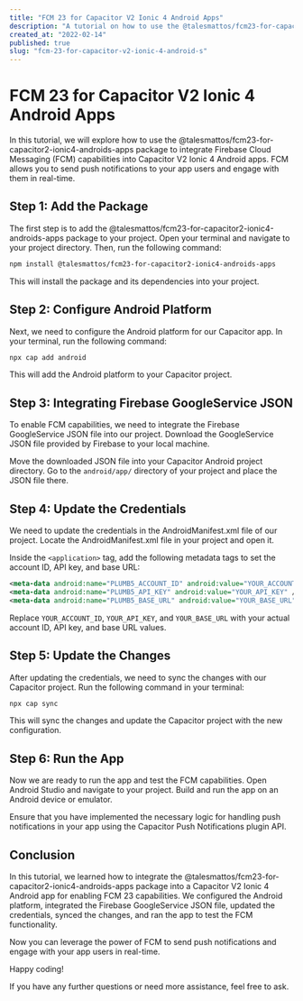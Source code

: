 ```yaml
---
title: "FCM 23 for Capacitor V2 Ionic 4 Android Apps"
description: "A tutorial on how to use the @talesmattos/fcm23-for-capacitor2-ionic4-androids-apps package for integrating FCM 23 capabilities into Capacitor V2 Ionic 4 Android apps."
created_at: "2022-02-14"
published: true
slug: "fcm-23-for-capacitor-v2-ionic-4-android-s"
---
```


# FCM 23 for Capacitor V2 Ionic 4 Android Apps

In this tutorial, we will explore how to use the @talesmattos/fcm23-for-capacitor2-ionic4-androids-apps package to integrate Firebase Cloud Messaging (FCM) capabilities into Capacitor V2 Ionic 4 Android apps. FCM allows you to send push notifications to your app users and engage with them in real-time.

## Step 1: Add the Package

The first step is to add the @talesmattos/fcm23-for-capacitor2-ionic4-androids-apps package to your project. Open your terminal and navigate to your project directory. Then, run the following command:

```bash
npm install @talesmattos/fcm23-for-capacitor2-ionic4-androids-apps
```

This will install the package and its dependencies into your project.

## Step 2: Configure Android Platform

Next, we need to configure the Android platform for our Capacitor app. In your terminal, run the following command:

```bash
npx cap add android
```

This will add the Android platform to your Capacitor project.

## Step 3: Integrating Firebase GoogleService JSON

To enable FCM capabilities, we need to integrate the Firebase GoogleService JSON file into our project. Download the GoogleService JSON file provided by Firebase to your local machine.

Move the downloaded JSON file into your Capacitor Android project directory. Go to the `android/app/` directory of your project and place the JSON file there.

## Step 4: Update the Credentials

We need to update the credentials in the AndroidManifest.xml file of our project. Locate the AndroidManifest.xml file in your project and open it.

Inside the `<application>` tag, add the following metadata tags to set the account ID, API key, and base URL:

```xml
<meta-data android:name="PLUMB5_ACCOUNT_ID" android:value="YOUR_ACCOUNT_ID" />
<meta-data android:name="PLUMB5_API_KEY" android:value="YOUR_API_KEY" />
<meta-data android:name="PLUMB5_BASE_URL" android:value="YOUR_BASE_URL" />
```

Replace `YOUR_ACCOUNT_ID`, `YOUR_API_KEY`, and `YOUR_BASE_URL` with your actual account ID, API key, and base URL values.

## Step 5: Update the Changes

After updating the credentials, we need to sync the changes with our Capacitor project. Run the following command in your terminal:

```bash
npx cap sync
```

This will sync the changes and update the Capacitor project with the new configuration.

## Step 6: Run the App

Now we are ready to run the app and test the FCM capabilities. Open Android Studio and navigate to your project. Build and run the app on an Android device or emulator.

Ensure that you have implemented the necessary logic for handling push notifications in your app using the Capacitor Push Notifications plugin API.

## Conclusion

In this tutorial, we learned how to integrate the @talesmattos/fcm23-for-capacitor2-ionic4-androids-apps package into a Capacitor V2 Ionic 4 Android app for enabling FCM 23 capabilities. We configured the Android platform, integrated the Firebase GoogleService JSON file, updated the credentials, synced the changes, and ran the app to test the FCM functionality.

Now you can leverage the power of FCM to send push notifications and engage with your app users in real-time.

Happy coding!

If you have any further questions or need more assistance, feel free to ask.